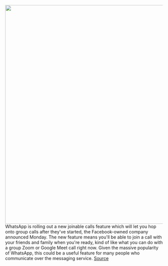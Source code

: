 <img src='https://cdn.vox-cdn.com/thumbor/x-MIrk1zR8VIQHFR-TPwDRXIWf8=/0x0:2040x1360/1200x800/filters:focal(857x517:1183x843)/cdn.vox-cdn.com/uploads/chorus_image/image/69601137/acastro_210119_1777_whatsapp_0003.0.jpg' width='700px' /><br/>
WhatsApp is rolling out a new joinable calls feature which will let you hop onto group calls after they've started, the Facebook-owned company announced Monday. The new feature means you'll be able to join a call with your friends and family when you're ready, kind of like what you can do with a group Zoom or Google Meet call right now. Given the massive popularity of WhatsApp, this could be a useful feature for many people who communicate over the messaging service.
<a href='https://www.theverge.com/2021/7/19/22583640/whatsapp-joinable-calls-join-after-started-group'> Source <a/>